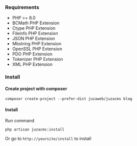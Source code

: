 ### Requirements
- PHP >= 8.0
- BCMath PHP Extension
- Ctype PHP Extension
- Fileinfo PHP Extension
- JSON PHP Extension
- Mbstring PHP Extension
- OpenSSL PHP Extension
- PDO PHP Extension
- Tokenizer PHP Extension
- XML PHP Extension

### Install
#### Create project with composer
```
composer create-project --prefer-dist juzaweb/juzacms blog
```

#### Install
Run command
```
php artisan juzacms:install
```
Or go to `http://yoursite/install` to install

